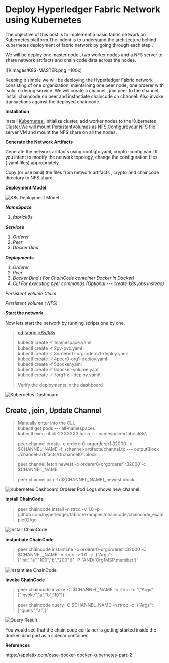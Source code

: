 Deploy Hyperledger Fabric Network using Kubernetes 
==================================================
The objective of this post is to implement a basic fabric network on
Kubernetes platform.The indent is to understand the architecture behind
kubernetes deployment of fabric network by going through each step .

We will be deploy one master node , two worker nodes and a NFS server to
share network artifacts and chain code data across the nodes.


![](images/K8S-MASTER.png =100x)

Keeping it simple we will be deploying the Hyperledger Fabric network
consisting of one organization, maintaining one peer node, one orderer
with 'solo' ordering service. We will create a channel , join peer to
the channel , install chaincode on peer and instantiate chaincode on
channel. Also invoke transactions against the deployed chaincode.

**Installation**

Install [Kubernetes
,](https://kubernetes.io/docs/setup/production-environment/tools/kubeadm/install-kubeadm/)initialize cluster, add worker nodes to the Kubernetes Cluster.We will mount PersistantVolumes as
NFS.[Configure](https://help.ubuntu.com/lts/serverguide/network-file-system.html)your NFS file server VM and mount the NFS share on all the nodes.

**Generate the Network Artifacts**

Generate the network artifacts using configtx.yaml,
crypto-config.yaml.If you intent to modify the network topology, change
the configuration files (.yaml files) appropriately.

Copy (or use bind) the files from network artifacts , crypto and
chaincode directory to NFS share.

**Deployment Model**

![K8s Deployment
Model](images/FABRIC-K8S.png)

***NameSpace***

1.  *fabrick8s*

***Services***

1.  *Orderer*
2.  *Peer*
3.  *Docker Dind*

***Deployments***

1.  *Orderer*
2.  *Peer*
3.  *Docker Dind ( For ChainCode container Docker in Docker)*
4.  *CLI For executing peer commands (Optional --- create k8s jobs
    instead)*

*Persistent Volume Claim*

*Persistent Volume ( NFS)*

**Start the network**

Now lets start the network by running scripts one by one.

> [cd fabric-k8s/k8s](https://github.com/rupeshtr78/fabric-k8s)
>
> kubectl create -f 1namespace.yaml\
> kubectl create -f 2pv-pvc.yaml\
> kubectl create -f 3orderer0-orgorderer1-deploy.yaml\
> kubectl create -f 4peer0-org1-deploy.yaml\
> kubectl create -f 5docker.yaml\
> kubectl create -f 6docker-volume.yaml\
> kubectl create -f 7org1-cli-deploy.yaml\
>
> Verify the deployments in the dashboard

![Kubernetes
Dashboard](images/b8s-dashboard.jpeg)

**Create , join , Update Channel** 
----------------------------------

> Manually enter into the CLI.\
> kubectl get pods --- all-namespaces\
> kubectl exec -it cli-2XXXXX3 bash --- namespace=fabrick8s\
>
> peer channel create -o orderer0-orgorderer1:32000 -c \$CHANNEL\_NAME
> -f ./channel-artifacts/channel.tx --- outputBlock
> ./channel-artifacts/rtrchannel01.block
>
> peer channel fetch newest -o orderer0-orgorderer1:32000 -c
> \$CHANNEL\_NAME
>
> peer channel join -b \${CHANNEL\_NAME}\_newest.block

![Kubernetes Dashboard Orderer Pod Logs shows new
channel](images/k8s-orderer-logs.jpeg)

**Install ChainCode**

> peer chaincode install -n rtrcc -v 1.0 -p
> github.com/hyperledger/fabric/examples/chaincode/chaincode\_example02/go

![**Install
ChainCode**](images/cc-install.jpeg)

**Instantiate ChainCode**

> peer chaincode instantiate -o orderer0-orgorderer1:32000 -C
> \$CHANNEL\_NAME -n rtrcc -v 1.0 -c
> '{"Args":\["init","a","100\","b","200\"\]}' -P "AND('Org1MSP.member')"

![**Instantiate
ChainCode**](images/cc-Instantiate.jpeg)

**Invoke ChainCode**

> peer chaincode invoke -C \$CHANNEL\_NAME -n rtrcc -c
> '{"Args":\["invoke","a","b","10\"\]}'
>
> peer chaincode query -C \$CHANNEL\_NAME -n rtrcc -c
> '{"Args":\["query","a"\]}'

![Query
Result](images/cc-invoke.jpeg)

You would see that the chain code container is getting started inside
the docker-dind pod as a sidecar container.

**References**

https://applatix.com/case-docker-docker-kubernetes-part-2
